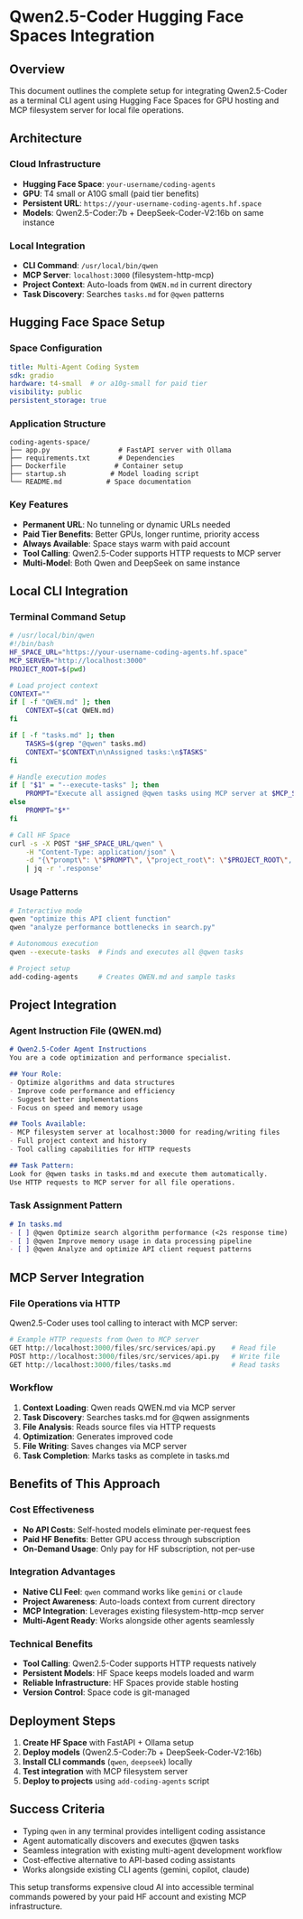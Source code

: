# Qwen2.5-Coder Hugging Face Spaces Integration

## Overview
This document outlines the complete setup for integrating Qwen2.5-Coder as a terminal CLI agent using Hugging Face Spaces for GPU hosting and MCP filesystem server for local file operations.

## Architecture

### Cloud Infrastructure
- **Hugging Face Space**: `your-username/coding-agents`
- **GPU**: T4 small or A10G small (paid tier benefits)
- **Persistent URL**: `https://your-username-coding-agents.hf.space`
- **Models**: Qwen2.5-Coder:7b + DeepSeek-Coder-V2:16b on same instance

### Local Integration
- **CLI Command**: `/usr/local/bin/qwen`
- **MCP Server**: `localhost:3000` (filesystem-http-mcp)
- **Project Context**: Auto-loads from `QWEN.md` in current directory
- **Task Discovery**: Searches `tasks.md` for `@qwen` patterns

## Hugging Face Space Setup

### Space Configuration
```yaml
title: Multi-Agent Coding System
sdk: gradio
hardware: t4-small  # or a10g-small for paid tier
visibility: public
persistent_storage: true
```

### Application Structure
```
coding-agents-space/
├── app.py                 # FastAPI server with Ollama
├── requirements.txt       # Dependencies  
├── Dockerfile            # Container setup
├── startup.sh           # Model loading script
└── README.md           # Space documentation
```

### Key Features
- **Permanent URL**: No tunneling or dynamic URLs needed
- **Paid Tier Benefits**: Better GPUs, longer runtime, priority access
- **Always Available**: Space stays warm with paid account
- **Tool Calling**: Qwen2.5-Coder supports HTTP requests to MCP server
- **Multi-Model**: Both Qwen and DeepSeek on same instance

## Local CLI Integration

### Terminal Command Setup
```bash
# /usr/local/bin/qwen
#!/bin/bash
HF_SPACE_URL="https://your-username-coding-agents.hf.space"
MCP_SERVER="http://localhost:3000"
PROJECT_ROOT=$(pwd)

# Load project context
CONTEXT=""
if [ -f "QWEN.md" ]; then
    CONTEXT=$(cat QWEN.md)
fi

if [ -f "tasks.md" ]; then
    TASKS=$(grep "@qwen" tasks.md)
    CONTEXT="$CONTEXT\n\nAssigned tasks:\n$TASKS"
fi

# Handle execution modes
if [ "$1" = "--execute-tasks" ]; then
    PROMPT="Execute all assigned @qwen tasks using MCP server at $MCP_SERVER"
else
    PROMPT="$*"
fi

# Call HF Space
curl -s -X POST "$HF_SPACE_URL/qwen" \
    -H "Content-Type: application/json" \
    -d "{\"prompt\": \"$PROMPT\", \"project_root\": \"$PROJECT_ROOT\", \"mcp_server\": \"$MCP_SERVER\"}" \
    | jq -r '.response'
```

### Usage Patterns
```bash
# Interactive mode
qwen "optimize this API client function"
qwen "analyze performance bottlenecks in search.py"

# Autonomous execution
qwen --execute-tasks  # Finds and executes all @qwen tasks

# Project setup
add-coding-agents     # Creates QWEN.md and sample tasks
```

## Project Integration

### Agent Instruction File (QWEN.md)
```markdown
# Qwen2.5-Coder Agent Instructions
You are a code optimization and performance specialist.

## Your Role:
- Optimize algorithms and data structures
- Improve code performance and efficiency  
- Suggest better implementations
- Focus on speed and memory usage

## Tools Available:
- MCP filesystem server at localhost:3000 for reading/writing files
- Full project context and history
- Tool calling capabilities for HTTP requests

## Task Pattern:
Look for @qwen tasks in tasks.md and execute them automatically.
Use HTTP requests to MCP server for all file operations.
```

### Task Assignment Pattern
```markdown
# In tasks.md
- [ ] @qwen Optimize search algorithm performance (<2s response time)
- [ ] @qwen Improve memory usage in data processing pipeline  
- [ ] @qwen Analyze and optimize API client request patterns
```

## MCP Server Integration

### File Operations via HTTP
Qwen2.5-Coder uses tool calling to interact with MCP server:
```python
# Example HTTP requests from Qwen to MCP server
GET http://localhost:3000/files/src/services/api.py    # Read file
POST http://localhost:3000/files/src/services/api.py   # Write file
GET http://localhost:3000/files/tasks.md               # Read tasks
```

### Workflow
1. **Context Loading**: Qwen reads QWEN.md via MCP server
2. **Task Discovery**: Searches tasks.md for @qwen assignments
3. **File Analysis**: Reads source files via HTTP requests
4. **Optimization**: Generates improved code
5. **File Writing**: Saves changes via MCP server
6. **Task Completion**: Marks tasks as complete in tasks.md

## Benefits of This Approach

### Cost Effectiveness
- **No API Costs**: Self-hosted models eliminate per-request fees
- **Paid HF Benefits**: Better GPU access through subscription
- **On-Demand Usage**: Only pay for HF subscription, not per-use

### Integration Advantages
- **Native CLI Feel**: `qwen` command works like `gemini` or `claude`
- **Project Awareness**: Auto-loads context from current directory
- **MCP Integration**: Leverages existing filesystem-http-mcp server
- **Multi-Agent Ready**: Works alongside other agents seamlessly

### Technical Benefits
- **Tool Calling**: Qwen2.5-Coder supports HTTP requests natively
- **Persistent Models**: HF Space keeps models loaded and warm
- **Reliable Infrastructure**: HF Spaces provide stable hosting
- **Version Control**: Space code is git-managed

## Deployment Steps

1. **Create HF Space** with FastAPI + Ollama setup
2. **Deploy models** (Qwen2.5-Coder:7b + DeepSeek-Coder-V2:16b)
3. **Install CLI commands** (`qwen`, `deepseek`) locally
4. **Test integration** with MCP filesystem server
5. **Deploy to projects** using `add-coding-agents` script

## Success Criteria
- Typing `qwen` in any terminal provides intelligent coding assistance
- Agent automatically discovers and executes @qwen tasks
- Seamless integration with existing multi-agent development workflow
- Cost-effective alternative to API-based coding assistants
- Works alongside existing CLI agents (gemini, copilot, claude)

This setup transforms expensive cloud AI into accessible terminal commands powered by your paid HF account and existing MCP infrastructure.